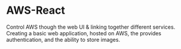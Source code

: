 # AWS-React
Control AWS though the web UI &amp; linking together different services. Creating a basic web application, hosted on AWS, the provides authentication, and the ability to store images. 
